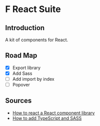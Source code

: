# F React Suite

## Introduction

A kit of components for React.

## Road Map

- [x] Export library
- [x] Add Sass
- [ ] Add import by index
- [ ] Popover

## Sources

- [How to react a React component library](https://fathomtech.io/blog/create-a-react-component-library-using-create-react-app/)
- [How to add TypeScript and SASS](https://blog.harveydelaney.com/creating-your-own-react-component-library/)